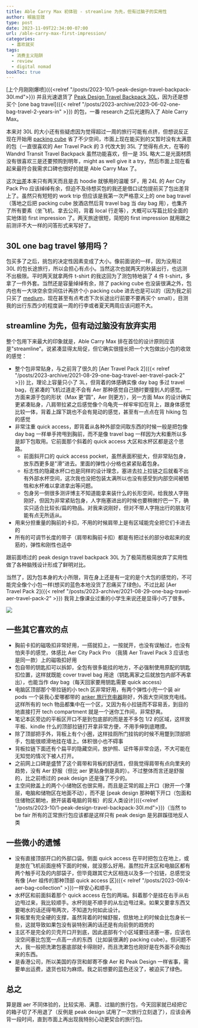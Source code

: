 ```yaml
---
title: Able Carry Max 初体验 - streamline 为先，但有过脑子的实用性
author: 椒盐豆豉
type: post
date: 2023-11-09T22:34:00-07:00
url: /able-carry-max-first-impression/
categories:
  - 喜欢就买
tags:
  - 消费主义陷阱
  - review
  - digital nomad
bookToc: true
---
```


[上个月刚刚爆喷]({{<relref "/posts/2023-10/1-peak-design-travel-backpack-30l.md">}}) 并且光速退货了 [Peak Design Travel Backpack 30L](https://amzn.to/48bc6xD)，因为还是想买个 [one bag travel]({{< relref "/posts/2023-archive/2023-06-02-one-bag-travel-2-years-in" >}}) 的包，一番 research 之后光速购入了 Able Carry Max。

本来对 30L 的大小还有些疑虑因为觉得超过一周的旅行可能有点挤，但想说反正现在开始用 [packing cube](https://amzn.to/3KjGlrK) 省了不少空间，市面上现在能买到的又暂时没有太满意的包（一直很喜欢的 Aer Travel Pack 的 3 代改大到 35L 了觉得有点大，在等的 Wandrd Transit Travel Backpack 虽然功能喜欢，但一是 35L 略大二是光面材质没有很喜欢三是还要预购到明年，might as well give it a try，然后市面上现在看起来最符合我需求口碑也很好的就是 Able Carry Max 了。

这次[出差](https://douchi.space/@mtfront/111379717150970486)本来只有两天而且是去 hoodie 就够用的温暖 SF，用 24L 的 Aer City Pack Pro 应该绰绰有余，但迫不及待想买包的我还是借口试包提前买了包出差背上了。虽然只有短短的 work trip 但应该是我第一次严格意义上的 one bag travel（落地之后把 packing cube 放酒店然后背 travel bag 当 day bag 用），也集齐了所有要素（坐飞机、拿去公司，背着 local 行走等），大概可以写篇比较全面的实地体验 first impression 了。两天旅途很短，简短的 first impression 就用跟之前测评不大一样的问答形式来写好了。

<!--more-->

## 30L one bag travel 够用吗？

包买多了之后，挑包的决定性因素变成了大小。像前面说的一样，因为没用过 30L 的包长途旅行，所以会担心有点小。当然这次也就两天的秋装出行，也远测不出极限。平时两天就拿两件 t-shirt 的我这回为了测包特地装了 4 件 t-shirt，多拿了一件外套。当然还是容量绰绰有余，除了 packing cube 也没装很满之外，包内也有一大块空余空间估计再挤个小 packing cube 进去也是可以的（因为我之前只买了 [medium](https://amzn.to/3KjGlrK)，现在甚至有点考虑下次长途出行前要不要再买个 small），目测我的出行东西少的程度装一周的行李或者夏天两周应该问题不大。

## streamline 为先，但有动过脑没有放弃实用

整个包用下来最大的印象就是，Able Carry Max 排在首位的设计原则应该是"streamline”。说紧凑显得太局促，但它确实很擅长把一个大包做出小包的收敛的感觉：

- 整个包非常贴身，与之前背了很久的 [Aer Travel Pack 2]({{< relref "/posts/2023-archive/2021-08-29-one-bag-travel-aer-travel-pack-2" >}}) 比，理论上容量只小了 3L，但背着的体感确实像 day bag 多过 travel bag，在紧凑的飞机过道走不会有 Aer 那种感觉自己随时要撞到人的感觉。一方面来源于包的形状（Max 更“圆”，Aer 则更方），另一方面 Max 的设计确实更紧凑贴身，八肩带拉紧之后感觉像个乌龟壳一样牢牢扣在背上，跟身体感觉比较一体，背着上蹿下跳也不会有晃动的感觉，甚至有一点点在背 hiking 包的感觉
- 非常注重 quick access，即背着从各种外部空间取东西的时候一般是把包像 day bag 一样单手挎甩到胸前，而不是像 travel bag 一样因为大和重所以多是卸下包取用。它前面那个斜着的 quick access 大区和水杯区都是这个思路。
  - 前面斜开口的 quick access pocket，虽然表面积挺大，但非常贴包身，放东西更多是"滑”进去。里面的弹性小分格也紧紧贴着包身。
  - 标志性的隐藏水杯口也是同样的设计理念，塞进去拉上拉链之后就看不出有外部水杯空间，这次我也没把包装太满所以也没有感受到内部空间被牺牲和水杯难以拿进拿出等问题。
  - 包身另一侧很多测评博主不知道能拿来装什么的长形空间，给我放人字拖刚好，但因为非常紧贴包身，人字拖塞进出的时候也要稍微拧巴一下，确实只适合比较长/扁的物品。对我来说刚好，但对不带人字拖出行的朋友可能有点无所适从。
- 用来分担重量的胸前的卡扣，不用的时候肩带上是有区域能完全把它们卡进去的
- 所有的可调节长度的带子（肩带和胸前卡扣）都是有把过长的部分收起来的皮筋的，弹性和刚性也适中

跟前面喷过的 peak design travel backpack 30L 为了极简而极简放弃了实用性做了各种脑残设计形成了鲜明对比。

当然了，因为包本身的大小所限，背在身上还是有一定的是个大包的感觉的，不可能完全像个小包一样(想买的蓝色本地没货了忍痛买了绿色)。不过比起 [Aer Travel Pack 2]({{< relref "/posts/2023-archive/2021-08-29-one-bag-travel-aer-travel-pack-2" >}}) 我背上像课业过重的小学生来说还是显得小巧了很多。

![](https://media.douchi.space/douchi/media_attachments/files/111/384/922/910/489/751/original/a25402a4b0216062.png)

## 一些其它喜欢的点
- 胸前卡扣的磁吸扣非常好用，一搭就扣上，一按就开，也没有误触过，也没有怕夹手的感觉，体感比 Aer City Pack Pro （我猜 Aer Travel Pack 3 应该也是同一款）上的磁吸扣好用
- 包自带的钥匙扣可以拆卸，全包有很多能挂的地方，不必强制使用原配的钥匙扣位置，这样就既能 cover travel bag 用途（钥匙离家之后就放包内部不再拿出），也能当作 day bag（每天回家要用钥匙需要 quick access）
- 电脑区顶部那个带拉链的小 tech 区非常好用，有两个弹性小兜一个装 air pods 一个装我心爱哪都带的 [anker 旅行充电器](https://amzn.to/3Z6LwkB)刚好，外面大空间放充电线。这样所有的 tech 物品都集中在一个区，又因为有小拉链而不容易丢，到目的地直接打开 tech compartment 就是一个迷你工作间，非常舒爽。
- 笔记本区旁边的平板区开口不是到包底部的而是差不多包 1/2 的区域，这样放平板、kindle 什么的顶部拉链打开拿非常方便，不用手伸到底瞎摸。
- 除了顶部把手外，背板上有个小圈，这样挂厕所门挂钩的时候不用蹩到顶部把手，包能很顺滑地挂在墙上。体积很小也不碍事
- 背板拉链下面还有个扁平的隐藏空间，放护照、证件等非常合适，不大可能在无知觉的情况下被人打开。
- 之前网上口碑是盛赞了这个肩带和背板的舒适性，但我觉得肩带有点向里夹的趋势，没有 Aer 舒服（但比 aer 更贴身倒是真的）。不过整体而言还是舒服的，比之前喷过的 peak design 还是强了不少的。
- 主空间掀盖上的两个小储物区也很实用，而且是正常的超上开口（掀开一个薄层，电脑和储物区在地面不动），而不是 [peak design 那种朝下开口（包面和住储物区朝地，掀开装着电脑的背板）的反人类设计]({{<relref "/posts/2023-10/1-peak-design-travel-backpack-30l.md">}})（当然 to be fair 所有的正常旅行包应该都是这样只有 peak design 是另辟蹊径地反人类

## 一些微小的遗憾

- 没有直接顶部开口的外部口袋。侧面 quick access 在平时把包立在地上，或是放在飞机前面座椅下面的时候，就没那么好用。虽然拉开主区和电脑区都有两个触手可及的内部袋子，但毕竟跟其它大区相连以及多一个拉链，总感觉没有像 [Aer 祖传的那种顶部 quick access 区]({{< relref "/posts/2023-09/4-aer-bag-collection" >}})一样安心和顺手。
- 水杯区和前面斜着那个 quick access 在包的两端。斜着那个是挂在右手从右边甩过来，我比较顺手。水杯则是不顺手的从左边甩过来。如果又要拿东西又要喝水的话还得甩两次，不知道为何如此设计。
- 背板里有完全硬的支撑，虽然背着的时候舒服，但放地上的时候会比包身长一些，这就导致如果包没有装特别满的话还是有向前倒的趋势的
- 主区不是完全的贝壳开口开到底，因此底部有个小区域要往进塞一塞，应该也没空间塞比包宽一点高一点的东西（比如装很满的 packing cube）。但问题不大，我一般把洗漱包塞底部就卡得刚好，而且洗漱包也刚好是在外面不会掏出来的东西。
- 是香港公司，所以美国的存货和邮寄不像 Aer 和 Peak Design 一样省事，需要单出运费，退货也较为麻烦。我之前想要的蓝色还没了，被迫买了绿色。

## 总之
算是跟 aer 不同体验的，比较实用、满意、过脑的旅行包，今天回家就已经把它的箱子切了不用退了（反例是 peak design 试用了一次旅行立刻退了），应该会再背一段时间，直到市面上再出现我特别心动更契合的旅行包。

